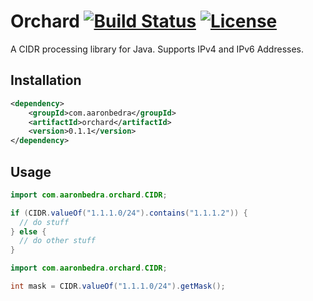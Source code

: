# Orchard [![Build Status](https://secure.travis-ci.org/abedra/orchard.png)](http://travis-ci.org/abedra/orchard?branch=master) [![License](http://img.shields.io/:license-apache-blue.svg)](http://www.apache.org/licenses/LICENSE-2.0.html) 

A CIDR processing library for Java. Supports IPv4 and IPv6 Addresses.

## Installation

```xml
<dependency>
    <groupId>com.aaronbedra</groupId>
    <artifactId>orchard</artifactId>
    <version>0.1.1</version>
</dependency>
```

## Usage

```java
import com.aaronbedra.orchard.CIDR;

if (CIDR.valueOf("1.1.1.0/24").contains("1.1.1.2")) {
  // do stuff
} else {
  // do other stuff
}
```

```java
import com.aaronbedra.orchard.CIDR;

int mask = CIDR.valueOf("1.1.1.0/24").getMask();
```